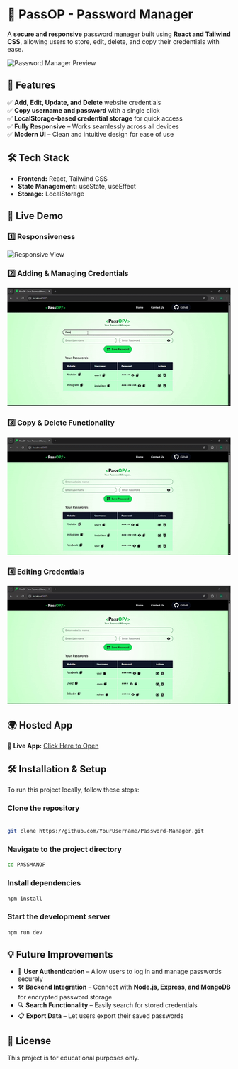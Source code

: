 # 🔐 PassOP - Password Manager

A **secure and responsive** password manager built using **React and Tailwind CSS**, allowing users to store, edit, delete, and copy their credentials with ease.

![Password Manager Preview](image)

## 🚀 Features  
✅ **Add, Edit, Update, and Delete** website credentials  
✅ **Copy username and password** with a single click  
✅ **LocalStorage-based credential storage** for quick access  
✅ **Fully Responsive** – Works seamlessly across all devices  
✅ **Modern UI** – Clean and intuitive design for ease of use  

## 🛠️ Tech Stack  
- **Frontend:** React, Tailwind CSS  
- **State Management:** useState, useEffect  
- **Storage:** LocalStorage  

## 🎥 Live Demo  

### 1️⃣ Responsiveness  
![Responsive View](gifs/responsiveCheck.gif)  

### 2️⃣ Adding & Managing Credentials  
![Manage Credentials](gifs/addPass.gif)  

### 3️⃣ Copy & Delete Functionality  
![Copy & Delete](gifs/deleteCopy.gif) 

### 4️⃣ Editing Credentials  
![Edit Credentials](gifs/edit.gif)  

## 🌍 Hosted App  
🔗 **Live App:** [Click Here to Open](https://67e01fc3c32c9d4c10c48d8d--poetic-snickerdoodle-1d3bb5.netlify.app/)  


## 🛠️ Installation & Setup  
To run this project locally, follow these steps:  

### Clone the repository
```sh

git clone https://github.com/YourUsername/Password-Manager.git
```
### Navigate to the project directory
```sh
cd PASSMANOP
```

### Install dependencies
```sh
npm install
```

### Start the development server
```sh
npm run dev
```

## 💡 Future Improvements  
- 🔑 **User Authentication** – Allow users to log in and manage passwords securely  
- 🛠️ **Backend Integration** – Connect with **Node.js, Express, and MongoDB** for encrypted password storage  
- 🔍 **Search Functionality** – Easily search for stored credentials  
- 📋 **Export Data** – Let users export their saved passwords  

## 📜 License  
This project is for educational purposes only.  

